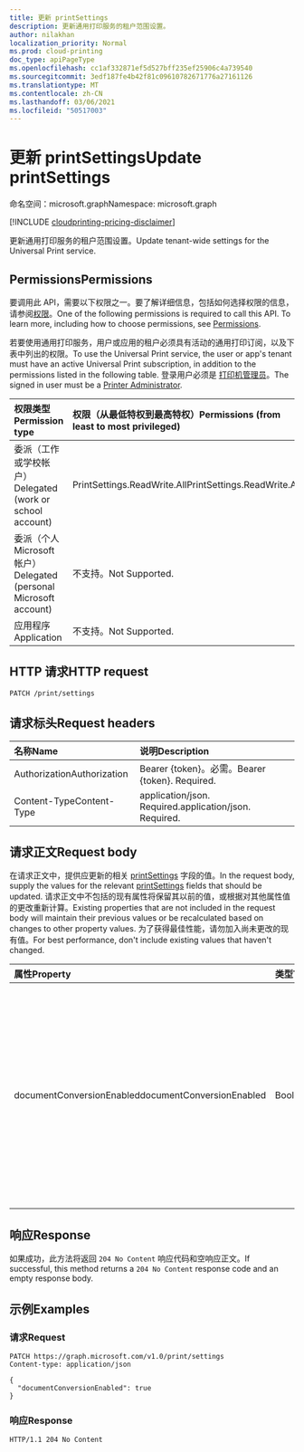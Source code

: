 ```yaml
---
title: 更新 printSettings
description: 更新通用打印服务的租户范围设置。
author: nilakhan
localization_priority: Normal
ms.prod: cloud-printing
doc_type: apiPageType
ms.openlocfilehash: cc1af332871ef5d527bff235ef25906c4a739540
ms.sourcegitcommit: 3edf187fe4b42f81c09610782671776a27161126
ms.translationtype: MT
ms.contentlocale: zh-CN
ms.lasthandoff: 03/06/2021
ms.locfileid: "50517003"
---
```

# <a name="update-printsettings"></a><span data-ttu-id="eba4a-103">更新 printSettings</span><span class="sxs-lookup"><span data-stu-id="eba4a-103">Update printSettings</span></span>
<span data-ttu-id="eba4a-104">命名空间：microsoft.graph</span><span class="sxs-lookup"><span data-stu-id="eba4a-104">Namespace: microsoft.graph</span></span>

[!INCLUDE [cloudprinting-pricing-disclaimer](../../includes/cloudprinting-pricing-disclaimer.md)]

<span data-ttu-id="eba4a-105">更新通用打印服务的租户范围设置。</span><span class="sxs-lookup"><span data-stu-id="eba4a-105">Update tenant-wide settings for the Universal Print service.</span></span>

## <a name="permissions"></a><span data-ttu-id="eba4a-106">Permissions</span><span class="sxs-lookup"><span data-stu-id="eba4a-106">Permissions</span></span>
<span data-ttu-id="eba4a-p101">要调用此 API，需要以下权限之一。要了解详细信息，包括如何选择权限的信息，请参阅[权限](/graph/permissions-reference)。</span><span class="sxs-lookup"><span data-stu-id="eba4a-p101">One of the following permissions is required to call this API. To learn more, including how to choose permissions, see [Permissions](/graph/permissions-reference).</span></span>

<span data-ttu-id="eba4a-109">若要使用通用打印服务，用户或应用的租户必须具有活动的通用打印订阅，以及下表中列出的权限。</span><span class="sxs-lookup"><span data-stu-id="eba4a-109">To use the Universal Print service, the user or app's tenant must have an active Universal Print subscription, in addition to the permissions listed in the following table.</span></span> <span data-ttu-id="eba4a-110">登录用户必须是 [打印机管理员](/azure/active-directory/users-groups-roles/directory-assign-admin-roles#printer-administrator)。</span><span class="sxs-lookup"><span data-stu-id="eba4a-110">The signed in user must be a [Printer Administrator](/azure/active-directory/users-groups-roles/directory-assign-admin-roles#printer-administrator).</span></span>

|<span data-ttu-id="eba4a-111">权限类型</span><span class="sxs-lookup"><span data-stu-id="eba4a-111">Permission type</span></span> | <span data-ttu-id="eba4a-112">权限（从最低特权到最高特权）</span><span class="sxs-lookup"><span data-stu-id="eba4a-112">Permissions (from least to most privileged)</span></span> |
|:---------------|:--------------------------------------------|
|<span data-ttu-id="eba4a-113">委派（工作或学校帐户）</span><span class="sxs-lookup"><span data-stu-id="eba4a-113">Delegated (work or school account)</span></span>| <span data-ttu-id="eba4a-114">PrintSettings.ReadWrite.All</span><span class="sxs-lookup"><span data-stu-id="eba4a-114">PrintSettings.ReadWrite.All</span></span> |
|<span data-ttu-id="eba4a-115">委派（个人 Microsoft 帐户）</span><span class="sxs-lookup"><span data-stu-id="eba4a-115">Delegated (personal Microsoft account)</span></span>|<span data-ttu-id="eba4a-116">不支持。</span><span class="sxs-lookup"><span data-stu-id="eba4a-116">Not Supported.</span></span>|
|<span data-ttu-id="eba4a-117">应用程序</span><span class="sxs-lookup"><span data-stu-id="eba4a-117">Application</span></span>|<span data-ttu-id="eba4a-118">不支持。</span><span class="sxs-lookup"><span data-stu-id="eba4a-118">Not Supported.</span></span>|

## <a name="http-request"></a><span data-ttu-id="eba4a-119">HTTP 请求</span><span class="sxs-lookup"><span data-stu-id="eba4a-119">HTTP request</span></span>

<!-- {
  "blockType": "ignored"
}
-->
``` http
PATCH /print/settings
```

## <a name="request-headers"></a><span data-ttu-id="eba4a-120">请求标头</span><span class="sxs-lookup"><span data-stu-id="eba4a-120">Request headers</span></span>
|<span data-ttu-id="eba4a-121">名称</span><span class="sxs-lookup"><span data-stu-id="eba4a-121">Name</span></span>|<span data-ttu-id="eba4a-122">说明</span><span class="sxs-lookup"><span data-stu-id="eba4a-122">Description</span></span>|
|:---|:---|
|<span data-ttu-id="eba4a-123">Authorization</span><span class="sxs-lookup"><span data-stu-id="eba4a-123">Authorization</span></span>|<span data-ttu-id="eba4a-p103">Bearer {token}。必需。</span><span class="sxs-lookup"><span data-stu-id="eba4a-p103">Bearer {token}. Required.</span></span>|
|<span data-ttu-id="eba4a-126">Content-Type</span><span class="sxs-lookup"><span data-stu-id="eba4a-126">Content-Type</span></span>|<span data-ttu-id="eba4a-p104">application/json. Required.</span><span class="sxs-lookup"><span data-stu-id="eba4a-p104">application/json. Required.</span></span>|

## <a name="request-body"></a><span data-ttu-id="eba4a-129">请求正文</span><span class="sxs-lookup"><span data-stu-id="eba4a-129">Request body</span></span>
<span data-ttu-id="eba4a-130">在请求正文中，提供应更新的相关 [printSettings](../resources/printsettings.md) 字段的值。</span><span class="sxs-lookup"><span data-stu-id="eba4a-130">In the request body, supply the values for the relevant [printSettings](../resources/printsettings.md) fields that should be updated.</span></span> <span data-ttu-id="eba4a-131">请求正文中不包括的现有属性将保留其以前的值，或根据对其他属性值的更改重新计算。</span><span class="sxs-lookup"><span data-stu-id="eba4a-131">Existing properties that are not included in the request body will maintain their previous values or be recalculated based on changes to other property values.</span></span> <span data-ttu-id="eba4a-132">为了获得最佳性能，请勿加入尚未更改的现有值。</span><span class="sxs-lookup"><span data-stu-id="eba4a-132">For best performance, don't include existing values that haven't changed.</span></span>

| <span data-ttu-id="eba4a-133">属性</span><span class="sxs-lookup"><span data-stu-id="eba4a-133">Property</span></span>     | <span data-ttu-id="eba4a-134">类型</span><span class="sxs-lookup"><span data-stu-id="eba4a-134">Type</span></span>        | <span data-ttu-id="eba4a-135">Description</span><span class="sxs-lookup"><span data-stu-id="eba4a-135">Description</span></span> |
|:-------------|:------------|:------------|
|<span data-ttu-id="eba4a-136">documentConversionEnabled</span><span class="sxs-lookup"><span data-stu-id="eba4a-136">documentConversionEnabled</span></span>|<span data-ttu-id="eba4a-137">Boolean</span><span class="sxs-lookup"><span data-stu-id="eba4a-137">Boolean</span></span>|<span data-ttu-id="eba4a-138">指定是否对租户启用文档转换。</span><span class="sxs-lookup"><span data-stu-id="eba4a-138">Specifies whether document conversion is enabled for the tenant.</span></span> <span data-ttu-id="eba4a-139">如果启用文档转换，通用打印服务将自动将文档转换为与打印机设备兼容的格式 (例如，XPS 转换为 PDF) 时。</span><span class="sxs-lookup"><span data-stu-id="eba4a-139">If document conversion is enabled, Universal Print service will automatically convert documents into a format compatible with the printer (for example, XPS to PDF) when needed.</span></span>|

## <a name="response"></a><span data-ttu-id="eba4a-140">响应</span><span class="sxs-lookup"><span data-stu-id="eba4a-140">Response</span></span>

<span data-ttu-id="eba4a-141">如果成功，此方法将返回 `204 No Content` 响应代码和空响应正文。</span><span class="sxs-lookup"><span data-stu-id="eba4a-141">If successful, this method returns a `204 No Content` response code and an empty response body.</span></span>

## <a name="examples"></a><span data-ttu-id="eba4a-142">示例</span><span class="sxs-lookup"><span data-stu-id="eba4a-142">Examples</span></span>

### <a name="request"></a><span data-ttu-id="eba4a-143">请求</span><span class="sxs-lookup"><span data-stu-id="eba4a-143">Request</span></span>
<!-- {
  "blockType": "request",
  "name": "update_printsettings"
}
-->
``` http
PATCH https://graph.microsoft.com/v1.0/print/settings
Content-type: application/json

{
  "documentConversionEnabled": true
}
```

### <a name="response"></a><span data-ttu-id="eba4a-144">响应</span><span class="sxs-lookup"><span data-stu-id="eba4a-144">Response</span></span>

<!-- {
  "blockType": "response",
  "truncated": true,
  "@odata.type": "microsoft.graph.printSettings"
}
-->
``` http
HTTP/1.1 204 No Content
```

